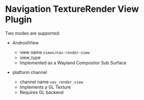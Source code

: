 # Navigation TextureRender View Plugin

Two modes are supported:
* AndroidView
  * view name `views/nav-render-view`
  * view_type
  * Implemented as a Wayland Compositor Sub Surface
  
* platform channel
  * channel name `nav_render_view`
  * Implements a GL Texture
  * Requires GL backend
